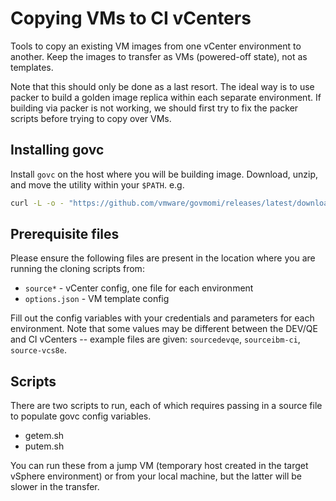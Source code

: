 # Copying VMs to CI vCenters

Tools to copy an existing VM images from one vCenter environment to another.
Keep the images to transfer as VMs (powered-off state), not as templates.

Note that this should only be done as a last resort.
The ideal way is to use packer to build a golden image replica within each separate environment.
If building via packer is not working, we should first try to fix the packer scripts before trying to copy over VMs.

## Installing govc

Install `govc` on the host where you will be building image. Download, unzip, and move the utility within your `$PATH`.
e.g.

```sh
curl -L -o - "https://github.com/vmware/govmomi/releases/latest/download/govc_$(uname -s)_$(uname -m).tar.gz" | tar -C /usr/local/bin -xvzf - govc
```

## Prerequisite files

Please ensure the following files are present in the location where you are running the cloning scripts from:

- `source*` - vCenter config, one file for each environment
- `options.json` - VM template config

Fill out the config variables with your credentials and parameters for each environment. Note that some values may be different between the DEV/QE and CI vCenters -- example files are given: `sourcedevqe`, `sourceibm-ci`, `source-vcs8e`.

## Scripts

There are two scripts to run, each of which requires passing in a source file to populate govc config variables.

- getem.sh
- putem.sh

You can run these from a jump VM (temporary host created in the target vSphere environment) or from your local machine,
but the latter will be slower in the transfer.
